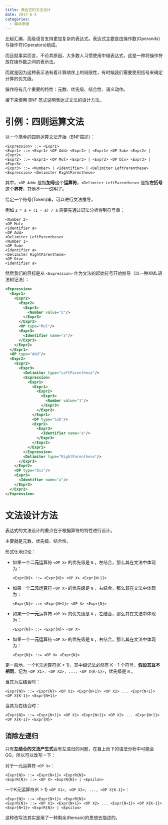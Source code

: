 ```yaml
---
title: 表达式的文法设计
date: 2017-6-4
categories:
  - 编译原理
---
```


比起汇编，高级语言支持更加复杂的表达式。表达式主要是由操作数(Operands)与操作符(Operators)组成。

而且就事实而言，不论其原因，大多数人习惯使用中缀表达式，这是一种将操作符放在操作数之间的表示法。

而就是因为这种表示法有着计算顺序上的局限性，有时候我们需要使用括号来确定计算的优先级。

操作符有几个重要的特性：元数、优先级、结合性、语义动作。

接下来使用 BNF 范式说明表达式文法的设计方法。

<!--more-->

# 引例：四则运算文法

以一个简单的四则运算文法开始（BNF描述）：

```
<Expression> ::= <Expr1>
<Expr1> ::= <Expr1> <OP Add> <Expr2> | <Expr1> <OP Sub> <Expr2> | <Expr2>
<Expr2> ::= <Expr2> <OP Mul> <Expr3> | <Expr2> <OP Div> <Expr3> | <Expr3>
<Expr3> ::= <Number> | <Identifier> | <Delimiter LeftParenthese> <Expression> <Delimiter RightParenthese>
```

其中，`<OP Add>` 是指**加号**这个**运算符**，`<Delimiter LeftParenthese>` 是指**左括号**这个**界符**，其他不一一说明了。

给定一个符号(Token)串，可以进行文法推导，

例如 `2 * a + (1 - a) / a` 需要先通过词法分析得到符号串：

```
<Number 2>
<OP Mul>
<Identifier a>
<OP Add>
<Delimiter LeftParenthese>
<Number 1>
<OP Sub>
<Identifier a>
<Delimiter RightParenthese>
<OP Div>
<Identifier a>
```

然后我们的目标是从 `<Expression>` 作为文法的起始符号开始推导（以一种XML语法树记法）：

```xml
<Expression>
  <Expr1>
    <Expr2>
      <Expr2>
        <Expr3>
          <Number value="2"/>
        </Expr3>
      </Expr2>
      <OP type="Mul"/>
      <Expr3>
        <Identifier name="a"/>
      </Expr3>
    </Expr2>
  </Expr1>
  <OP type="Add"/>
  <Expr2>
    <Expr2>
      <Expr3>
        <Delimiter type="LeftParenthese"/>
        <Expression>
          <Expr1>
            <Expr1>
              <Expr2>
                <Expr3>
                  <Number value="1"/>
                </Expr3>
              </Expr2>
            </Expr1>
            <OP type="Sub"/>
            <Expr2>
              <Expr3>
                <Identifier name="a"/>
              </Expr3>
            </Expr2>
          </Expr1>
        </Expression>
        <Delimiter type="RightParenthese"/>
      </Expr3>
    </Expr2>
    <OP type="Div"/>
    <Expr3>
      <Identifier name="a"/>
    </Expr3>
  </Expr2>
</Expression>
```

# 文法设计方法

表达式的文法设计的重点在于根据算符的特性进行设计。

主要就是元数、优先级、结合性。

形式化地讨论：

+ 如果一个**二元**运算符 `<OP X>` 的优先级是 `N` ，左结合，那么其在文法中体现为：

  ```
  <Expr{N}> ::= <Expr{N}> <OP X> <Expr{N+1}>
  ```

+ 如果一个**二元**运算符 `<OP X>` 的优先级是 `N` ，右结合，那么其在文法中体现为：

  ```
  <Expr{N}> ::= <Expr{N+1}> <OP X> <Expr{N}>
  ```

+ 如果一个**一元**运算符 `<OP X>` 的优先级是 `N` ，左结合，那么其在文法中体现为：

  ```
  <Expr{N}> ::= <Expr{N}> <OP X>
  ```

+ 如果一个**一元**运算符 `<OP X>` 的优先级是 `N` ，右结合，那么其在文法中体现为：

  ```
  <Expr{N}> ::= <OP X> <Expr{N}>
  ```

更一般地，一个K元运算符(K > 1)，其中缀记法必然有 K - 1 个符号，**假设其互不相同**，记为 `<OP X1>, <OP X2>, ..., <OP X{K-1}>`，优先级是 `N` 。

当其为左结合时：

```
<Expr{N}> ::= <Expr{N}> <OP X1> <Expr{N+1}> <OP X2> ... <Expr{N+1}> <OP X{K-1}> <Expr{N+1}>
```

当其为右结合时：

```
<Expr{N}> ::= <Expr{N+1}> <OP X1> <Expr{N+1}> <OP X2> ... <Expr{N+1}> <OP X{K-1}> <Expr{N}>
```

## 消除左递归

只有**左结合的文法产生式**会有左递归的问题，在自上而下的语法分析中可能会GG，所以可以改写一下：

对于一元运算符 `<OP X>`：

```
<Expr{N}> ::= <Expr{N+1}> <ExprR{N}>
<ExprR{N}> ::= <OP X> <ExprR{N}> | <Epsilon>
```

一个K元运算符(K > 1) `<OP X1>, <OP X2>, ..., <OP X{K-1}>`：

```
<Expr{N}> ::= <Expr{N+1}> <ExprR{N}>
<ExprR{N}> ::= <OP X1> <Expr{N+1}> <OP X2> ... <Expr{N+1}> <OP X{K-1}> <Expr{N+1}> <ExprR{N}> | <Epsilon>
```

这种改写法其实是用了一种剩余(Remain)的思想去描述的。